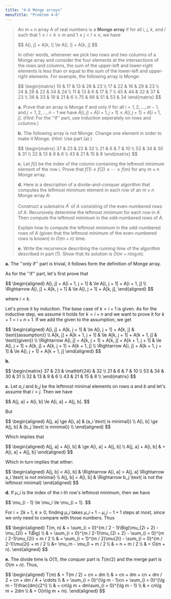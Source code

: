 ```yaml
---
title: "4-6 Monge arrays"
menuTitle: "Problem 4-6"
---
```


> An $m \times n$ array $A$ of real numbers is a **Monge array** if for all $i$, $j$, $k$, and $l$ such that $1 \le i < k \le m$ and $1 \le j < l \le n$, we have
> 
> <div>
> $$
> A[i, j] + A[k, l] \le A[i, l] + A[k, j]
> $$
> </div>
>
> In other words, whenever we pick two rows and two columns of a Monge array and consider the four elements at the intersections of the rows and columns, the sum of the upper-left and lower-right elements is less than or equal to the sum of the lower-left and upper-right elements. For example, the following array is Monge:
>
> <div>
> $$
> \begin{matrix}
> 10 & 17 & 13 & 28 & 23 \\
> 17 & 22 & 16 & 29 & 23 \\
> 24 & 28 & 22 & 34 & 24 \\
> 11 & 13 &  6 & 17 &  7 \\
> 45 & 44 & 32 & 37 & 23 \\
> 36 & 33 & 19 & 21 &  6 \\
> 75 & 66 & 51 & 53 & 34
> \end{matrix}
> $$
> </div>
>
> **a.** Prove that an array is Monge if and only if for all $i = 1, 2, \ldots, m - 1$, and $j = 1, 2, \ldots, n - 1$ we have $A[i, j] + A[i + 1,j + 1] \le A[i, j + 1] + A[i + 1, j]$. ($\textit{Hint:}$ For the ''if'' part, use induction seperately on rows and columns.)
>
> **b.** The following array is not Monge. Change one element in order to make it Monge. ($\textit{Hint:}$ Use part (a).)  
>
> <div>
> $$
> \begin{matrix}
> 37 & 23 & 22 & 32 \\
> 21 &  6 &  7 & 10 \\
> 53 & 34 & 30 & 31 \\
> 32 & 13 &  9 &  6 \\
> 43 & 21 & 15 &  8
> \end{matrix}
> $$
> </div>
>
> **c.** Let $f(i)$ be the index of the column containing the leftmost minimum element of the row $i$. Prove that $f(1) \le f(2) \le \cdots \le f(m)$ for any $m \times n$ Monge array.
>
> **d.** Here is a description of a divide-and-conquer algorithm that computes the leftmost minimum element in each row of an $m \times n$ Monge array $A$:
>
> Construct a submatrix $A^\prime$ of $A$ consisting of the even-numbered rows of $A$. Recursively determine the leftmost minimum for each row in $A^\prime$. Then compute the leftmost minimum in the odd-numbered rows of $A$.
>
> Explain how to compute the leftmost minimum in the odd-numbered rows of $A$ (given that the leftmost minimum of the even-numbered rows is known) in $O(m + n)$ time.
>
> **e.** Write the recurrence describing the running time of the algorithm described in part (1). Show that its solution is $O(m + n\log m)$.

**a.** The ''only if'' part is trivial, it follows form the definition of Monge array.

As for the ''if'' part, let's first prove that

<div>
$$
\begin{aligned}
         A[i, j] + A[i + 1, j + 1] & \le A[i, j + 1] + A[i + 1, j] \\
\Rightarrow  A[i, j] + A[k, j + 1] & \le A[i, j + 1] + A[k, j],
\end{aligned}
$$
</div>

where $i < k$.

Let's prove it by induction. The base case of $k = i + 1$ is given. As for the inductive step, we assume it holds for $k = i + n$ and we want to prove it for $k + 1 = i + n + 1$. If we add the given to the assumption, we get

<div>
$$
\begin{aligned}
                                        A[i, j] + A[k, j + 1] & \le A[i, j + 1] + A[k, j]     & \text{(assumption)} \\
                                    A[k, j] + A[k + 1, j + 1] & \le A[k, j + 1] + A[k + 1, j] & \text{(given)} \\
\Rightarrow A[i, j] + A[k, j + 1] + A[k, j] + A[k + 1, j + 1] & \le A[i, j + 1] + A[k, j] + A[k, j + 1] + A[k + 1, j] \\
                        \Rightarrow A[i, j] + A[k + 1, j + 1] & \le A[i, j + 1] + A[k + 1, j]
\end{aligned}
$$
</div>

**b.**

<div>
$$
\begin{matrix}
37 & 23 & \mathbf{24} & 32 \\
21 &  6 &  7 & 10 \\
53 & 34 & 30 & 31 \\
32 & 13 &  9 & 6  \\
43 & 21 & 15 & 8  \\
\end{matrix}
$$
</div>

**c.** Let $a\_i$ and $b\_j$ be the leftmost minimal elements on rows $a$ and $b$ and let's assume that $i > j$. Then we have

<div>
$$
A[j, a] + A[i, b] \le A[i, a] + A[j, b].
$$
</div>

But

<div>
$$
\begin{aligned}
A[j, a] \ge A[i, a] & (a_i \text{ is minimal}) \\
A[i, b] \ge A[j, b] & (b_j \text{ is minimal}) \\
\end{aligned}
$$
</div>

Which implies that

<div>
$$
\begin{aligned}
A[j, a] + A[i, b] & \ge A[i, a] + A[j, b] \\
A[j, a] + A[i, b] & =   A[i, a] + A[j, b]
\end{aligned}
$$
</div>

Which in turn implies that either:

<div>
$$
\begin{aligned}
A[j, b] < A[i, b] & \Rightarrow A[i, a] > A[j, a] \Rightarrow a_i \text{ is not minimal} \\
A[j, b] = A[i, b] & \Rightarrow b_j \text{ is not the leftmost minimal}
\end{aligned}
$$
</div>

**d.** If $\mu\_i$ is the index of the $i$-th row's leftmost minimum, then we have

<div>
$$
\mu_{i - 1} \le \mu_i \le \mu_{i + 1}.
$$
</div>

For $i = 2k + 1$, $k \ge 0$, finding $\mu\_i$ takes $\mu\_{i + 1} - \mu\_{i - 1} + 1$ steps at most, since we only need to compare with those numbers. Thus

<div>
$$
\begin{aligned}
T(m, n) & = \sum_{i = 0}^{m / 2 - 1}\Big(\mu_{2i + 2} - \mu_{2i} + 1\Big) \\
        & = \sum_{i = 0}^{m / 2-1}\mu_{2i + 2} - \sum_{i = 0}^{m / 2-1}\mu_{2i} + m / 2 \\
        & = \sum_{i = 1}^{m / 2}\mu{2i} - \sum_{i = 0}^{m / 2-1}\mu{2i} + m / 2 \\ &= \mu_m - \mu_0 + m / 2 \\
        & = n + m / 2 \\
        & = O(m + n).          
\end{aligned}
$$
</div>

**e.** The divide time is $O(1)$, the conquer part is $T(m / 2)$ and the merge part is $O(m + n)$. Thus,

<div>
$$
\begin{aligned}
T(m) & = T(m / 2) + cn + dm \\
     & = cn + dm + cn + dm / 2 + cn + dm / 4 + \cdots \\
     & = \sum_{i = 0}^{\lg m - 1}cn + \sum_{i = 0}^{\lg m - 1}\frac{dm}{2^i} \\
     & = cn\lg m + dm\sum_{i = 0}^{\lg m - 1} \\
     & < cn\lg m + 2dm \\ 
     & = O(n\lg m + m).
\end{aligned}
$$
</div>